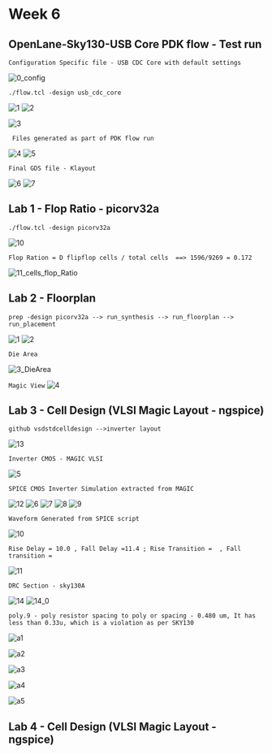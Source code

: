 # Week 6
## OpenLane-Sky130-USB Core PDK flow - Test run ##
``` Configuration Specific file - USB CDC Core with default settings ```

![0_config](https://github.com/user-attachments/assets/e7a0bae2-90b9-4b31-9b5f-adcb7e1bd0f1)

``` ./flow.tcl -design usb_cdc_core ```

![1](https://github.com/user-attachments/assets/bf80fa1c-dd68-4c80-80b5-0bcf6d5d5b78)
![2](https://github.com/user-attachments/assets/600c7ee0-f586-4d26-900f-ec0e23e2b1f8)



![3](https://github.com/user-attachments/assets/24556bc9-3a8c-4f2b-97ab-71a65e7c85e2)

``` Files generated as part of PDK flow run```

![4](https://github.com/user-attachments/assets/28e7d525-7f02-4b54-8035-201fe367995d)
![5](https://github.com/user-attachments/assets/9a032c49-9948-4a1f-841e-36d50aaddf16)

``` Final GDS file - Klayout ```

![6](https://github.com/user-attachments/assets/b9e8c225-db95-4707-a64e-658faa484ddd)
![7](https://github.com/user-attachments/assets/908e5777-6a55-487a-b8ac-69af4c68bcc5)

## Lab 1 - Flop Ratio - picorv32a

``` ./flow.tcl -design picorv32a ```

![10](https://github.com/user-attachments/assets/bbe5150a-0581-4107-9670-16256ad1159e)

``` Flop Ration = D flipflop cells / total cells  ==> 1596/9269 = 0.172 ```

![11_cells_flop_Ratio](https://github.com/user-attachments/assets/9b4a87d9-0c93-41d6-877b-5c4159040703)

## Lab 2 - Floorplan

``` prep -design picorv32a --> run_synthesis --> run_floorplan --> run_placement ```

![1](https://github.com/user-attachments/assets/33c7eee5-c32f-4791-9054-3bb5c085bebc)
![2](https://github.com/user-attachments/assets/cd72a672-99ad-40a1-a893-8e358bf99432)

``` Die Area ```

![3_DieArea](https://github.com/user-attachments/assets/a06e086c-0f9b-4ee0-95a7-ba9dd8aaf840)

``` Magic View ```
![4](https://github.com/user-attachments/assets/e2b23214-f632-4237-9603-82e801cea842)

## Lab 3 - Cell Design (VLSI Magic Layout - ngspice)

```github vsdstdcelldesign -->inverter layout```

![13](https://github.com/user-attachments/assets/a9814d36-c9e8-441e-9334-16be47d99532)


``` Inverter CMOS - MAGIC VLSI ```

![5](https://github.com/user-attachments/assets/6f42e796-b720-4edd-a61b-41038af3eb49)

```SPICE CMOS Inverter Simulation extracted from MAGIC```

![12](https://github.com/user-attachments/assets/49c69f9c-c75c-4035-9327-c152e28f49e7)
![6](https://github.com/user-attachments/assets/aa024c53-c78b-4710-8621-9d7a1d6356d8)
![7](https://github.com/user-attachments/assets/c33b604b-0dbd-4d75-907d-f4f15bdc3384)
![8](https://github.com/user-attachments/assets/039a4fff-f5a1-4ff6-8f2e-525c7c74127b)
![9](https://github.com/user-attachments/assets/0fd92e7c-a3fa-4995-a92b-45cd1969e6f7)

``` Waveform Generated from SPICE script ```

![10](https://github.com/user-attachments/assets/f07a2027-64b6-4b4a-9049-6f4e09a770bd)

``` Rise Delay = 10.0 , Fall Delay =11.4 ; Rise Transition =  , Fall transition = ```

![11](https://github.com/user-attachments/assets/ea762cb1-4631-4a18-befe-97459f3eb5c3)

```DRC Section - sky130A ```

![14](https://github.com/user-attachments/assets/ffe1b182-a0b1-429e-813b-417f843bf6e8)
![14_0](https://github.com/user-attachments/assets/b4be1c64-8d6c-481f-bf74-808ea43324e9)

```poly.9 - poly resistor spacing to poly or spacing - 0.480 um, It has less than 0.33u, which is a violation as per SKY130 ``` 

![a1](https://github.com/user-attachments/assets/a927021f-7121-4385-9d92-5ecaa2d03427)
  
![a2](https://github.com/user-attachments/assets/a97035e5-9ab0-412d-8a2e-5c11b5091c7a)
 
![a3](https://github.com/user-attachments/assets/fbb6b1fb-09d6-41f0-bb84-24a901498597)

![a4](https://github.com/user-attachments/assets/c2d05bed-2b89-4e52-82bc-417b4f356dfe)

![a5](https://github.com/user-attachments/assets/8b4fd614-6f66-4ba1-a90e-4556bcbf9da0)

## Lab 4 - Cell Design (VLSI Magic Layout - ngspice)
